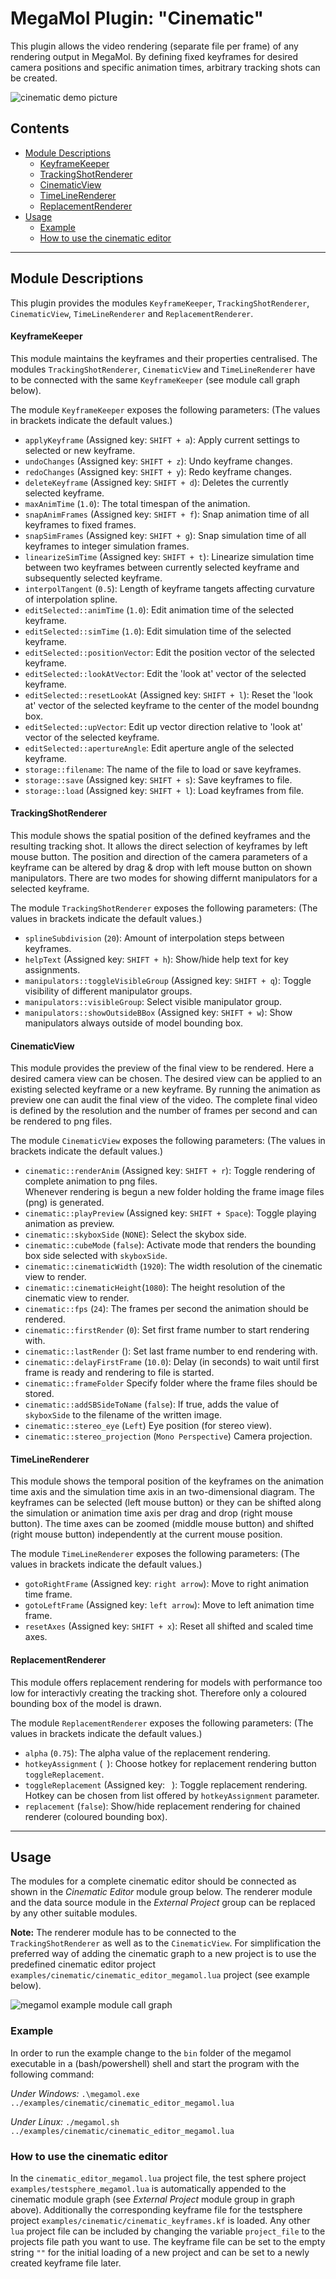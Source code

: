 # MegaMol Plugin: "Cinematic"

This plugin allows the video rendering (separate file per frame) of any rendering output in MegaMol.
By defining fixed keyframes for desired camera positions and specific animation times, arbitrary tracking shots can be created.

![cinematic demo picture](demo.png)

<!-- TOC -->
## Contents
- [Module Descriptions](#module-descriptions) 
   - [KeyframeKeeper](#keyframekeeper)  
   - [TrackingShotRenderer](#trackingshotrenderer)  
   - [CinematicView](#cinematicview)  
   - [TimeLineRenderer](#timelinerenderer)  
   - [ReplacementRenderer](#replacementrenderer)  
- [Usage](#usage)  
   - [Example](#example)  
   - [How to use the cinematic editor](#How-to-use-the-cinematic-editor)  
<!-- /TOC -->
--- 

## Module Descriptions
This plugin provides the modules `KeyframeKeeper`,  `TrackingShotRenderer`, `CinematicView`, `TimeLineRenderer` and `ReplacementRenderer`.

#### KeyframeKeeper

This module maintains the keyframes and their properties centralised. 
The modules `TrackingShotRenderer`, `CinematicView` and `TimeLineRenderer` have to be connected with the same `KeyframeKeeper` (see module call graph below).

The module `KeyframeKeeper` exposes the following parameters:
(The values in brackets indicate the default values.)

* `applyKeyframe` (Assigned key: `SHIFT + a`): Apply current settings to selected or new keyframe.
* `undoChanges` (Assigned key: `SHIFT + z`): Undo keyframe changes.
* `redoChanges` (Assigned key: `SHIFT + y`): Redo keyframe changes.
* `deleteKeyframe` (Assigned key: `SHIFT + d`): Deletes the currently selected keyframe.
* `maxAnimTime` (`1.0`): The total timespan of the animation.
* `snapAnimFrames` (Assigned key: `SHIFT + f`): Snap animation time of all keyframes to fixed frames.
* `snapSimFrames` (Assigned key: `SHIFT + g`): Snap simulation time of all keyframes to integer simulation frames.
* `linearizeSimTime` (Assigned key: `SHIFT + t`): Linearize simulation time between two keyframes between currently selected keyframe and subsequently selected keyframe.
* `interpolTangent` (`0.5`): Length of keyframe tangets affecting curvature of interpolation spline.
* `editSelected::animTime` (`1.0`): Edit animation time of the selected keyframe.
* `editSelected::simTime` (`1.0`): Edit simulation time of the selected keyframe.
* `editSelected::positionVector`: Edit the position vector of the selected keyframe.
* `editSelected::lookAtVector`: Edit the 'look at' vector of the selected keyframe.
* `editSelected::resetLookAt` (Assigned key: `SHIFT + l`): Reset the 'look at' vector of the selected keyframe to the center of the model boundng box.
* `editSelected::upVector`:  Edit up vector direction relative to 'look at' vector of the selected keyframe.
* `editSelected::apertureAngle`: Edit aperture angle of the selected keyframe.
* `storage::filename`:  The name of the file to load or save keyframes. 
* `storage::save` (Assigned key: `SHIFT + s`): Save keyframes to file.
* `storage::load` (Assigned key: `SHIFT + l`): Load keyframes from file.

#### TrackingShotRenderer

This module shows the spatial position of the defined keyframes and the resulting tracking shot. 
It allows the direct selection of keyframes by left mouse button. 
The position and direction of the camera parameters of a keyframe can be altered by drag & drop with left mouse button on shown manipulators.
There are two modes for showing differnt manipulators for a selected keyframe.

The module `TrackingShotRenderer` exposes the following parameters:
(The values in brackets indicate the default values.)

* `splineSubdivision` (`20`): Amount of interpolation steps between keyframes.          
* `helpText` (Assigned key: `SHIFT + h`): Show/hide help text for key assignments.
* `manipulators::toggleVisibleGroup` (Assigned key: `SHIFT + q`): Toggle visibility of different manipulator groups.  
* `manipulators::visibleGroup`: Select visible manipulator group.  
* `manipulators::showOutsideBBox` (Assigned key: `SHIFT + w`): Show manipulators always outside of model bounding box.

#### CinematicView

This module provides the preview of the final view to be rendered.
Here a desired camera view can be chosen.
The desired view can be applied to an existing selected keyframe or a new keyframe.
By running the animation as preview one can audit the final view of the video.
The complete final video is defined by the resolution and the number of frames per second and can be rendered to png files.

The module `CinematicView` exposes the following parameters:
(The values in brackets indicate the default values.)

* `cinematic::renderAnim` (Assigned key: `SHIFT + r`): Toggle rendering of complete animation to png files.   
   Whenever rendering is begun a new folder holding the frame image files (png) is generated.
* `cinematic::playPreview` (Assigned key: `SHIFT + Space`): Toggle playing animation as preview.
* `cinematic::skyboxSide` (`NONE`): Select the skybox side.
* `cinematic::cubeMode` (`false`): Activate mode that renders the bounding box side selected with `skyboxSide`.
* `cinematic::cinematicWidth` (`1920`): The width resolution of the cinematic view to render.
* `cinematic::cinematicHeight`(`1080`): The height resolution of the cinematic view to render.
* `cinematic::fps` (`24`): The frames per second the animation should be rendered.
* `cinematic::firstRender` (`0`): Set first frame number to start rendering with.
* `cinematic::lastRender` (): Set last frame number to end rendering with.
* `cinematic::delayFirstFrame` (`10.0`): Delay (in seconds) to wait until first frame is ready and rendering to file is started.
* `cinematic::frameFolder` Specify folder where the frame files should be stored.
* `cinematic::addSBSideToName` (`false`): If true, adds the value of `skyboxSide` to the filename of the written image.
* `cinematic::stereo_eye` (`Left`) Eye position (for stereo view).
* `cinematic::stereo_projection` (`Mono Perspective`) Camera projection.

#### TimeLineRenderer

This module shows the temporal position of the keyframes on the animation time axis and the simulation time axis in an two-dimensional diagram.
The keyframes can be selected (left mouse button) or they can be shifted along the simulation or animation time axis per drag and drop (right mouse button).
The time axes can be zoomed (middle mouse button) and shifted (right mouse button) independently at the current mouse position.

The module `TimeLineRenderer` exposes the following parameters:
(The values in brackets indicate the default values.)

* `gotoRightFrame` (Assigned key: `right arrow`): Move to right animation time frame.
* `gotoLeftFrame` (Assigned key: `left arrow`): Move to left animation time frame.
* `resetAxes` (Assigned key: `SHIFT + x`): Reset all shifted and scaled time axes.

#### ReplacementRenderer

This module offers replacement rendering for models with performance too low for interactivly creating the tracking shot. 
Therefore only a coloured bounding box of the model is drawn.

The module `ReplacementRenderer` exposes the following parameters:
(The values in brackets indicate the default values.)

* `alpha` (`0.75`): The alpha value of the replacement rendering.
* `hotkeyAssignment` (` `): Choose hotkey for replacement rendering button `toggleReplacement`.
* `toggleReplacement` (Assigned key: ` `): Toggle replacement rendering. Hotkey can be chosen from list offered by `hotkeyAssignment` parameter. 
* `replacement` (`false`): Show/hide replacement rendering for chained renderer (coloured bounding box).

---

## Usage

The modules for a complete cinematic editor should be connected as shown in the *Cinematic Editor* module group below. 
The renderer module and the data source module in the *External Project* group can be replaced by any other suitable modules. 

**Note:** The renderer module has to be connected to the `TrackingShotRenderer` as well as to the `CinematicView`.
For simplification the preferred way of adding the cinematic graph to a new project is to use the predefined cinematic editor project `examples/cinematic/cinematic_editor_megamol.lua` project (see example below).

![megamol example module call graph](graph.png)

### Example

In order to run the example change to the `bin` folder of the megamol executable in a (bash/powershell) shell and start the program with the following command:

*Under Windows:* `.\megamol.exe ../examples/cinematic/cinematic_editor_megamol.lua`

*Under Linux:* `./megamol.sh ../examples/cinematic/cinematic_editor_megamol.lua`

### How to use the cinematic editor

In the `cinematic_editor_megamol.lua` project file, the test sphere project `examples/testsphere_megamol.lua` is automatically appended to the cinematic module graph (see *External Project* module group in graph above). 
Additionally the corresponding keyframe file for the testsphere project `examples/cinematic/cinematic_keyframes.kf` is loaded. 
Any other `lua` project file can be included by changing the variable `project_file` to the projects file path you want to use.
The keyframe file can be set to the empty string `""` for the initial loading of a new project and can be set to a newly created keyframe file later.
